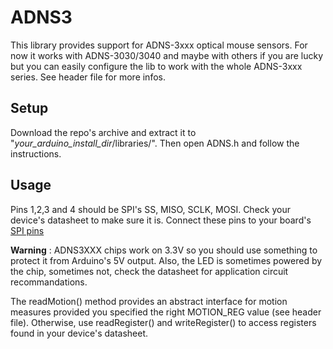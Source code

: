 # ADNS3

This library provides support for ADNS-3xxx optical mouse sensors.
For now it works with ADNS-3030/3040 and maybe with others if you are lucky but
you can easily configure the lib to work with the whole ADNS-3xxx series. See
header file for more infos.

## Setup

Download the repo's archive and extract it to "*your_arduino_install_dir*/libraries/".
Then open ADNS.h and follow the instructions.

## Usage

Pins 1,2,3 and 4 should be SPI's SS, MISO, SCLK, MOSI. Check your device's datasheet
to make sure it is. Connect these pins to your board's [SPI pins](http://arduino.cc/en/Reference/SPI)

**Warning** : ADNS3XXX chips work on 3.3V so you should use something to protect it from Arduino's 5V output.
Also, the LED is sometimes powered by the chip, sometimes not, check the datasheet for application circuit recommandations.

The readMotion() method provides an abstract interface for motion measures
provided you specified the right MOTION_REG value (see header file).
Otherwise, use readRegister() and writeRegister() to access registers found in your device's datasheet.
